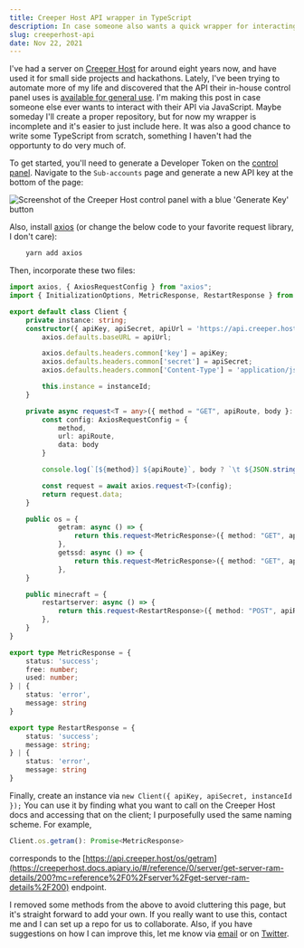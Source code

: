 ```yaml
---
title: Creeper Host API wrapper in TypeScript
description: In case someone also wants a quick wrapper for interacting with the Creeper Host REST API
slug: creeperhost-api
date: Nov 22, 2021
---
```


I've had a server on [Creeper Host](https://creeper.host) for around eight years now, and have used it for small side projects and hackathons. Lately, I've been trying to  automate more of my life and discovered that the API their in-house control panel uses is [available for general use](https://creeperhost.docs.apiary.io/). I'm making this post in case someone else ever wants to interact with their API via JavaScript. Maybe someday I'll create a proper repository, but for now my wrapper is incomplete and it's easier to just include here. It was also a good chance to write some TypeScript from scratch, something I haven't had the opportunty to do very much of.

To get started, you'll need to generate a Developer Token on the [control panel](https://creeperpanel.com). Navigate to the `Sub-accounts` page and generate a new API key at the bottom of the page:

![Screenshot of the Creeper Host control panel with a blue 'Generate Key' button](/blog/creeperhost/apiKey.png)

Also, install [axios](https://axios-http.com/) (or change the below code to your favorite request library, I don't care):
```bash
    yarn add axios
```
Then, incorporate these two files:

```typescript title=Client.ts collapsible
import axios, { AxiosRequestConfig } from "axios";
import { InitializationOptions, MetricResponse, RestartResponse } from "./types";

export default class Client {
    private instance: string;
    constructor({ apiKey, apiSecret, apiUrl = 'https://api.creeper.host', instanceId}: InitializationOptions) {
        axios.defaults.baseURL = apiUrl;

        axios.defaults.headers.common['key'] = apiKey;
        axios.defaults.headers.common['secret'] = apiSecret;
        axios.defaults.headers.common['Content-Type'] = 'application/json';

        this.instance = instanceId;
    }

    private async request<T = any>({ method = "GET", apiRoute, body }: { method: "GET" | "POST", apiRoute: string, body?: any}) {
        const config: AxiosRequestConfig = {
            method,
            url: apiRoute,
            data: body
        }

        console.log(`[${method}] ${apiRoute}`, body ? `\t ${JSON.stringify(body)}` : '');

        const request = await axios.request<T>(config);
        return request.data;
    }

    public os = {
            getram: async () => {
                return this.request<MetricResponse>({ method: "GET", apiRoute: "os/getram" });
            },
            getssd: async () => {
                return this.request<MetricResponse>({ method: "GET", apiRoute: "os/getssd" });
            },
    }

    public minecraft = {
        restartserver: async () => {
            return this.request<RestartResponse>({ method: "POST", apiRoute: "minecraft/restartserver", body: { instance: this.instance} });
        },
    }
}
```

```typescript title=types.d.ts collapsible
export type MetricResponse = {
    status: 'success';
    free: number;
    used: number;
} | {
    status: 'error',
    message: string
}

export type RestartResponse = {
    status: 'success';
    message: string;
} | {
    status: 'error',
    message: string
}
```

Finally, create an instance via `new Client({ apiKey, apiSecret, instanceId });`
You can use it by finding what you want to call on the Creeper Host docs and accessing that on the client; I purposefully used the same naming scheme. For example,
```typescript
Client.os.getram(): Promise<MetricResponse>
```
corresponds to the [https://api.creeper.host/os/getram](https://creeperhost.docs.apiary.io/#/reference/0/server/get-server-ram-details/200?mc=reference%2F0%2Fserver%2Fget-server-ram-details%2F200) endpoint.

I removed some methods from the above to avoid cluttering this page, but it's straight forward to add your own. If you really want to use this, contact me and I can set up a repo for us to collaborate. Also, if you have suggestions on how I can improve this, let me know via [email](mailto:maxwell.leiter@gmail.com) or on [Twitter](https://twitter.com/Max_Leiter).